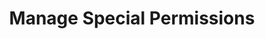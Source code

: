 ---
sidebar_position: 3
title: "Manage Special Permissions"
sidebar_label: "Manage Special Permissions"
description: "Configure special permissions in Alpine Linux environments - set SUID, SGID, sticky bit, manage advanced permissions, and implement special access controls."
keywords:
  - "alpine special permissions"
  - "suid sgid"
  - "sticky bit"
  - "advanced permissions"
  - "special access"
tags:
  - alpine
  - special-permissions
  - suid
  - sgid
  - sticky-bit
slug: /linux/alpine/security/user-permissions/manage-special-permissions
---